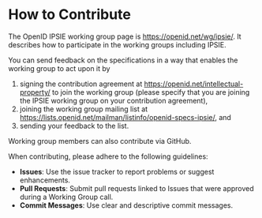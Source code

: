 # How to Contribute

The OpenID IPSIE working group page is https://openid.net/wg/ipsie/. It describes how to participate in the working groups including IPSIE.

You can send feedback on the specifications in a way that enables the working group to act upon it by

1. signing the contribution agreement at https://openid.net/intellectual-property/ to join the working group (please specify that you are joining the IPSIE working group on your contribution agreement),
2. joining the working group mailing list at https://lists.openid.net/mailman/listinfo/openid-specs-ipsie/, and
3. sending your feedback to the list.

Working group members can also contribute via GitHub.

When contributing, please adhere to the following guidelines:

- **Issues**: Use the issue tracker to report problems or suggest enhancements.
- **Pull Requests**: Submit pull requests linked to Issues that were approved during a Working Group call.
- **Commit Messages**: Use clear and descriptive commit messages.
